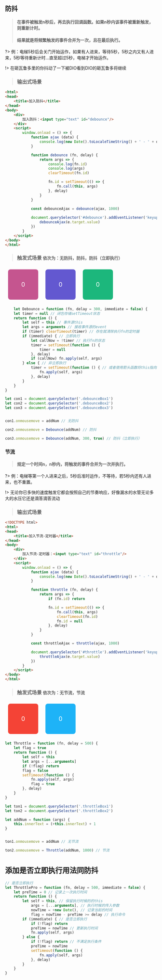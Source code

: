 ## 防抖

> #### 在事件被触发n秒后，再去执行回调函数。如果n秒内该事件被重新触发，则重新计时。
> #### 结果就是将频繁触发的事件合并为一次，且在最后执行。

?> 例：电梯5秒后会关门开始运作，如果有人进来，等待5秒，5秒之内又有人进来，5秒等待重新计时...直至超过5秒，电梯才开始运作。

!> 在砸瓦鲁多里的你抖动了一下被DIO看到DIO的砸瓦鲁多将继续

> ### 输出式场景

```html
<html>
<head>
    <title>加入防抖</title>
</head>
<body>
    <div>
        加入防抖：<input type="text" id="debounce"/>
    </div>
    <script>
        window.onload = () => {
            function ajax (data) {
                console.log(new Date().toLocaleTimeString() + ' - ' + data)
            }

            function debounce (fn, delay) {
                return args => {
                    console.log(fn.id)
                    console.log(args)
                    clearTimeout(fn.id)

                    fn.id = setTimeout(() => {
                        fn.call(this, args)
                    }, delay)
                }
            }
           
            const debounceAjax = debounce(ajax, 1000)

            document.querySelector('#debounce').addEventListener('keyup', e => {
                debounceAjax(e.target.value)
            })
        }
    </script>
</body>
</html>
```

> ### 触发式场景 `依次为：无防抖，防抖，防抖（立即执行）`

<div class="debounceBox1">
    0
</div>

<div class="debounceBox2">
    0
</div>

<div class="debounceBox3">
    0
</div>

```javascript
    let Debounce = function (fn, delay = 300, immediate = false) {
    let timer = null // 闭包存储setTimeout状态
    return function () {
        let self = this // 事件源this
        let args = arguments // 接收事件源的event
        if (timer) clearTimeout(timer) // 存在就清除执行fn的定时器
        if (immediate) { // 立即执行
            let callNow = !timer // 执行fn的状态
            timer = setTimeout(function () {
                timer = null
            }, delay)
            if (callNow) fn.apply(self, args)
        } else { // 非立即执行
            timer = setTimeout(function () { // 或者使用箭头函数将this指向dom
                fn.apply(self, args)
            }, delay)
        }
    }
}

let con1 = document.querySelector('.debounceBox1')
let con2 = document.querySelector('.debounceBox2')
let con3 = document.querySelector('.debounceBox3')


con1.onmousemove = addNum // 无防抖

con2.onmousemove = Debounce(addNum) // 防抖

con3.onmousemove = Debounce(addNum, 300, true) // 防抖（立即执行）
```

### 节流

> #### 规定一个时间n，n秒内，将触发的事件合并为一次并执行。

?> 例：电梯等第一个人进来之后，5秒后准时运作，不等待，若5秒内还有人进来，也不重置。

!> 无论你已多快的速度触发它都会按照自己的节奏响应，好像漏水的水管无论多大的水压它还是滴答滴答流动 

> ### 输出式场景

```html
<!DOCTYPE html>
<html>
<head>
    <title>加入节流-定时器</title>
</head>
<body>
    <div>
        加入节流-定时器：<input type="text" id="throttle"/>
    </div>
    <script>
        window.onload = () => {
            function ajax (data) {
                console.log(new Date().toLocaleTimeString() + ' - ' + data)
            }

            function throttle (fn, delay) {
                return args => {
                    if (fn.id) return

                    fn.id = setTimeout(() => {
                        fn.call(this, args)
                        clearTimeout(fn.id)
                        fn.id = null
                    }, delay)
                }
            }

            const throttleAjax = throttle(ajax, 1000)

            document.querySelector('#throttle').addEventListener('keyup', e => {
                throttleAjax(e.target.value)
            })
        }
    </script>
</body>
</html>

```

> ### 触发式场景 `依次为：无节流，节流`

<div class="throttleBox1">
    0
</div>

<div class="throttleBox2">
    0
</div>

```javascript
let Throttle = function (fn, delay = 500) {
    let flag = true
    return function () {
        let self = this
        let args = [...arguments]
        if (!flag) return
        flag = false
        setTimeout(function () {
            fn.apply(self, args)
            flag = true
        }, delay)
    }
}

let ton1 = document.querySelector('.throttleBox1')
let ton2 = document.querySelector('.throttleBox2')

let addNum = function (args) {
    this.innerText = (+this.innerText) + 1
}


ton1.onmousemove = addNum // 无节流

ton2.onmousemove = Throttle(addNum, 1000) // 节流
```

# `添加是否立即执行用法同防抖`

```javascript
// 是否立即执行
let ThrottlePro = function (fn, delay = 500, immediate = false) {
    let preTime = 0 // 记录上一次执行时间
    return function () {
        let self = this, // 保留执行时候的的this
            args = [...arguments], // 执行时候的传入参数
            nowTime = +new Date(), // 记录当前的时间
            flag = nowTime - preTime >= delay // 执行命令
        if (immediate) { // 是否立即执行
            if (!flag) return
            preTime = nowTime // 更新执行时间
            fn.apply(self, args)
        } else {
            if (!flag) return // 不满足执行条件
            preTime = nowTime
            setTimeout(function () {
                fn.apply(self, args)
            }, delay)
        }
    }
}

```
<script>
    // =============计步器=================
    let addNum = function (args) {
        // console.log(this, args)
        this.innerText = (+this.innerText) + 1
    }

    // ==============防====抖==================

    let Debounce = function (fn, delay = 300, immediate = false) {
    let timer = null // 闭包存储setTimeout状态
    return function () {
        let self = this // 事件源this
        let args = arguments // 接收事件源的event
        if (timer) clearTimeout(timer) // 存在就清除执行fn的定时器
        if (immediate) { // 立即执行
            let callNow = !timer // 执行fn的状态
            timer = setTimeout(function () {
                timer = null
            }, delay)
            if (callNow) fn.apply(self, args)
        } else { // 非立即执行
            timer = setTimeout(function () { // 或者使用箭头函数将this指向dom
                fn.apply(self, args)
            }, delay)
        }
    }
}

let con1 = document.querySelector('.debounceBox1')
let con2 = document.querySelector('.debounceBox2')
let con3 = document.querySelector('.debounceBox3')



con1.onmousemove = addNum // 无防抖

con2.onmousemove = Debounce(addNum) // 防抖

con3.onmousemove = Debounce(addNum, 300, true) // 防抖（立即执行）

// ==============防====抖==================



// ===============节===流====================

let Throttle = function (fn, delay = 500) {
    let flag = true
    return function () {
        let self = this
        let args = [...arguments]
        if (!flag) return
        flag = false
        setTimeout(function () {
            fn.apply(self, args)
            flag = true
        }, delay)
    }
}

let ton1 = document.querySelector('.throttleBox1')
let ton2 = document.querySelector('.throttleBox2')


ton1.onmousemove = addNum // 无节流

ton2.onmousemove = Throttle(addNum, 1000) // 节流



// ===============节===流====================


</script>

<style>
.debounceBox1,.debounceBox2,.debounceBox3,.throttleBox1,.throttleBox2{
    width:100px;
    height:100px;
    margin:10px;
    cursor: pointer;
    text-align: center;
    line-height: 100px;
    color:#fff;
    font-size:20px;
    border-radius: 8px;
    display: inline-block;
}
.debounceBox1{
    background-color:#c5558f;
}
.debounceBox2{
    background-color:#6358d0;
}
.debounceBox3{
    background-color:#1cb77c;
}

.throttleBox1{
    background-color:#f44336;
}
.throttleBox2{
    background-color:#1eb3f7;
}
</style>